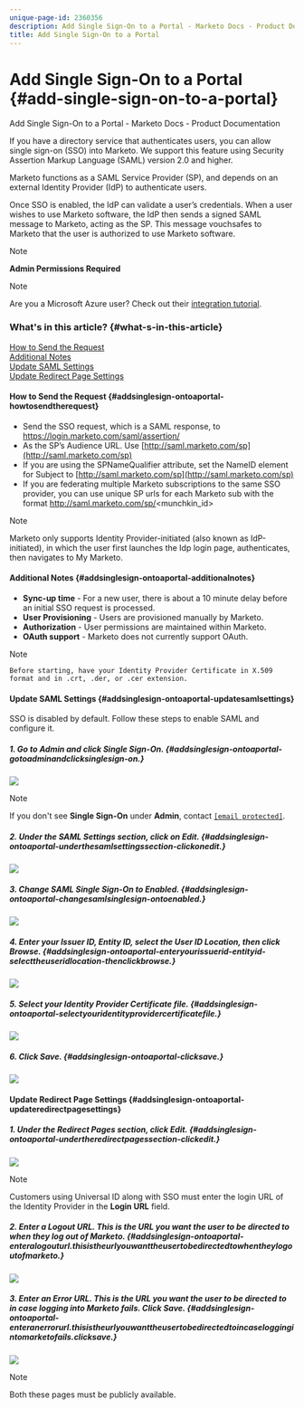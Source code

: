 ```yaml
---
unique-page-id: 2360356
description: Add Single Sign-On to a Portal - Marketo Docs - Product Documentation
title: Add Single Sign-On to a Portal
---
```


# Add Single Sign-On to a Portal {#add-single-sign-on-to-a-portal}

Add Single Sign-On to a Portal - Marketo Docs - Product Documentation

If you have a directory service that authenticates users, you can allow single sign-on (SSO) into Marketo. We support this feature using Security Assertion Markup Language (SAML) version 2.0 and higher.

Marketo functions as a SAML Service Provider (SP), and depends on an external Identity Provider (IdP) to authenticate users.

Once SSO is enabled, the IdP can validate a user’s credentials. When a user wishes to use Marketo software, the IdP then sends a signed SAML message to Marketo, acting as the SP. This message vouchsafes to Marketo that the user is authorized to use Marketo software.

>[!NOTE]
>
>**Admin Permissions Required**

>[!NOTE]
>
>Are you a Microsoft Azure user? Check out their [integration tutorial](https://azure.microsoft.com/en-us/documentation/articles/active-directory-saas-marketo-tutorial/).

### What's in this article? {#what-s-in-this-article}

[How to Send the Request](#addsinglesign-ontoaportal-howtosendtherequest)  
[Additional Notes](#addsinglesign-ontoaportal-additionalnotes)  
[Update SAML Settings](#addsinglesign-ontoaportal-updatesamlsettings)  
[Update Redirect Page Settings](#addsinglesign-ontoaportal-updateredirectpagesettings)

#### How to Send the Request {#addsinglesign-ontoaportal-howtosendtherequest}

* Send the SSO request, which is a SAML response, to https://login.marketo.com/saml/assertion/<your-munchkin-id>
* As the SP’s Audience URL. Use [http://saml.marketo.com/sp](http://saml.marketo.com/sp)
* If you are using the SPNameQualifier attribute, set the NameID element for Subject to [http://saml.marketo.com/sp](http://saml.marketo.com/sp)
* If you are federating multiple Marketo subscriptions to the same SSO provider, you can use unique SP urls for each Marketo sub with the format http://saml.marketo.com/sp/<munchkin_id>

>[!NOTE]
>
>Marketo only supports Identity Provider-initiated (also known as IdP-initiated), in which the user first launches the Idp login page, authenticates, then navigates to My Marketo.

#### Additional Notes {#addsinglesign-ontoaportal-additionalnotes}

* **Sync-up time** - For a new user, there is about a 10 minute delay before an initial SSO request is processed. 
* **User Provisioning** - Users are provisioned manually by Marketo.
* **Authorization** - User permissions are maintained within Marketo.
* **OAuth support** - Marketo does not currently support OAuth.

>[!NOTE]
>
>`Before starting, have your Identity Provider Certificate in X.509 format and in .crt, .der, or .cer extension.`

#### Update SAML Settings {#addsinglesign-ontoaportal-updatesamlsettings}

SSO is disabled by default. Follow these steps to enable SAML and configure it.

##### 1. Go to Admin and click Single Sign-On. {#addsinglesign-ontoaportal-gotoadminandclicksinglesign-on.}

![](assets/image2014-9-24-14-3a36-3a50.png)

>[!NOTE]
>
>If you don't see **Single Sign-On** under **Admin**, contact [ `[email protected]`](http://mailto:support@marketo.com).

##### 2. Under the SAML Settings section, click on Edit. {#addsinglesign-ontoaportal-underthesamlsettingssection-clickonedit.}

![](assets/image2014-9-24-14-3a37-3a3.png)  

##### 3. Change SAML Single Sign-On to Enabled. {#addsinglesign-ontoaportal-changesamlsinglesign-ontoenabled.}

![](assets/image2014-9-24-14-3a37-3a17.png)  

##### 4. Enter your Issuer ID, Entity ID, select the User ID Location, then click Browse. {#addsinglesign-ontoaportal-enteryourissuerid-entityid-selecttheuseridlocation-thenclickbrowse.}

![](assets/image2014-9-24-14-3a37-3a32.png)  

##### 5. Select your Identity Provider Certificate file. {#addsinglesign-ontoaportal-selectyouridentityprovidercertificatefile.}

![](assets/image2014-9-24-14-3a38-3a8.png)  

##### 6. Click Save. {#addsinglesign-ontoaportal-clicksave.}

![](assets/image2014-9-24-14-3a38-3a22.png) 

#### Update Redirect Page Settings {#addsinglesign-ontoaportal-updateredirectpagesettings}

##### 1. Under the Redirect Pages section, click Edit. {#addsinglesign-ontoaportal-undertheredirectpagessection-clickedit.}

![](assets/seven.png)

>[!NOTE]
>
>Customers using Universal ID along with SSO must enter the login URL of the Identity Provider in the **Login URL** field.

##### 2. Enter a Logout URL. This is the URL you want the user to be directed to when they log out of Marketo. {#addsinglesign-ontoaportal-enteralogouturl.thisistheurlyouwanttheusertobedirectedtowhentheylogoutofmarketo.}

![](assets/eight.png)  

##### 3. Enter an Error URL. This is the URL you want the user to be directed to in case logging into Marketo fails. Click Save. {#addsinglesign-ontoaportal-enteranerrorurl.thisistheurlyouwanttheusertobedirectedtoincaseloggingintomarketofails.clicksave.}

![](assets/nine.png)

>[!NOTE]
>
>Both these pages must be publicly available.

